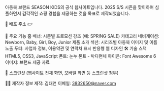 아동복 브랜드 SEASON KIDS의 공식 웹사이트입니다.
2025 S/S 시즌을 맞이하여 심플하면서 감각적인 쇼핑 경험을 제공하는 것을 목표로 제작되었습니다.

🔗 배포 주소
👉 

📌 주요 기능
홈 배너: 시즌별 프로모션 강조 (예: SPRING SALE)
카테고리 네비게이션: Newborn, Baby, Girl, Boy, Junior
제품 소개 섹션: 시리즈별 아동복 이미지 및 이름 노출
푸터: 사업자 정보, 이용약관 및 연락처 표시
반응형 웹 디자인
🛠️ 기술 스택
HTML5, CSS3, JavaScript
폰트: 눈누 폰트 - 박다현체
아이콘: Font Awesome 6
이미지: 브랜드 제공 자료

📸 스크린샷
(웹사이트 전체 화면, 모바일 화면 등 스크린샷 첨부)

🙋‍♀️ 제작자 정보
제작: 김태연
이메일: 3832650@naver.com
